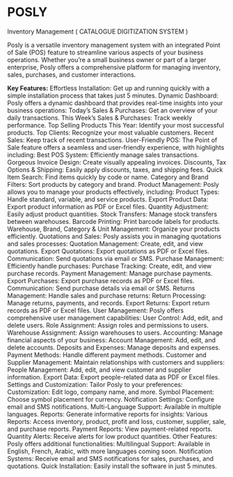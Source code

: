 # POSLY
Inventory Management ( CATALOGUE DIGITIZATION SYSTEM )

Posly is a versatile inventory management system with an integrated Point of Sale (POS) feature to streamline various aspects of your business operations. Whether you’re a small business owner or part of a larger enterprise, Posly offers a comprehensive platform for managing inventory, sales, purchases, and customer interactions.

**Key Features:**
Effortless Installation: Get up and running quickly with a simple installation process that takes just 5 minutes.
Dynamic Dashboard: Posly offers a dynamic dashboard that provides real-time insights into your business operations:
Today’s Sales & Purchases: Get an overview of your daily transactions.
This Week’s Sales & Purchases: Track weekly performance.
Top Selling Products This Year: Identify your most successful products.
Top Clients: Recognize your most valuable customers.
Recent Sales: Keep track of recent transactions.
User-Friendly POS: The Point of Sale feature offers a seamless and user-friendly experience, with highlights including:
Best POS System: Efficiently manage sales transactions.
Gorgeous Invoice Design: Create visually appealing invoices.
Discounts, Tax Options & Shipping: Easily apply discounts, taxes, and shipping fees.
Quick Item Search: Find items quickly by code or name.
Category and Brand Filters: Sort products by category and brand.
Product Management: Posly allows you to manage your products effectively, including:
Product Types: Handle standard, variable, and service products.
Export Product Data: Export product information as PDF or Excel files.
Quantity Adjustment: Easily adjust product quantities.
Stock Transfers: Manage stock transfers between warehouses.
Barcode Printing: Print barcode labels for products.
Warehouse, Brand, Category & Unit Management: Organize your products efficiently.
Quotations and Sales: Posly assists you in managing quotations and sales processes:
Quotation Management: Create, edit, and view quotations.
Export Quotations: Export quotations as PDF or Excel files.
Communication: Send quotations via email or SMS.
Purchase Management: Efficiently handle purchases:
Purchase Tracking: Create, edit, and view purchase records.
Payment Management: Manage purchase payments.
Export Purchases: Export purchase records as PDF or Excel files.
Communication: Send purchase details via email or SMS.
Returns Management: Handle sales and purchase returns:
Return Processing: Manage returns, payments, and records.
Export Returns: Export return records as PDF or Excel files.
User Management: Posly offers comprehensive user management capabilities:
User Control: Add, edit, and delete users.
Role Assignment: Assign roles and permissions to users.
Warehouse Assignment: Assign warehouses to users.
Accounting: Manage financial aspects of your business:
Account Management: Add, edit, and delete accounts.
Deposits and Expenses: Manage deposits and expenses.
Payment Methods: Handle different payment methods.
Customer and Supplier Management: Maintain relationships with customers and suppliers:
People Management: Add, edit, and view customer and supplier information.
Export Data: Export people-related data as PDF or Excel files.
Settings and Customization: Tailor Posly to your preferences:
Customization: Edit logo, company name, and more.
Symbol Placement: Choose symbol placement for currency.
Notification Settings: Configure email and SMS notifications.
Multi-Language Support: Available in multiple languages.
Reports: Generate informative reports for insights:
Various Reports: Access inventory, product, profit and loss, customer, supplier, sale, and purchase reports.
Payment Reports: View payment-related reports.
Quantity Alerts: Receive alerts for low product quantities.
Other Features: Posly offers additional functionalities:
Multilingual Support: Available in English, French, Arabic, with more languages coming soon.
Notification Systems: Receive email and SMS notifications for sales, purchases, and quotations.
Quick Installation: Easily install the software in just 5 minutes.

